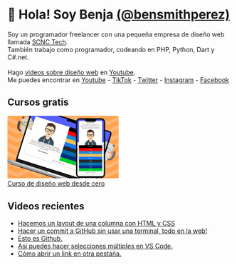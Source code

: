 # 👋 Hola! Soy Benja [(@bensmithperez)](https://bensmithperez.com "Sitio web de @bensmithperez") 
Soy un programador freelancer con una pequeña empresa de diseño web llamada [SCNC Tech](https://scnctech.com "SCNC Tech").<br>
También trabajo como programador, codeando en PHP, Python, Dart y C#.net.<br><br>
Hago [videos sobre diseño web](https://youtube.com/@bensmithperez "videos sobre diseño web") en [Youtube](https://youtube.com/@bensmithperez "Youtube").<br>
Me puedes encontrar en [Youtube](https://www.youtube.com/@bensmithperez) - [TikTok](https://www.tiktok.com/@bensmithperez) - [Twitter](https://twitter.com/bensmithpereztwitter) - [Instagram](https://www.instagram.com/bensmithperez_) - [Facebook](https://www.facebook.com/bensmithperez1)

## Cursos gratis
[<img width="250px" src="https://github.com/bensmithperez/bensmithperez/blob/main/playlist-curso-diseno-web.png" alt="curso de diseño web desde cero - @bensmithperez en youtube">
<br>
Curso de diseño web desde cero](https://www.youtube.com/playlist?list=PLXb5K7gz-aPjYV1vBbraFMEm53rLpZLgb)

## Videos recientes
<!-- VIDEOS-RECIENTES-YOUTUBE:START -->
- [Hacemos un layout de una columna con HTML y CSS](https://www.youtube.com/watch?v=jqOSGVlPlpo)
- [Hacer un commit a GitHub sin usar una terminal, todo en la web!](https://www.youtube.com/watch?v=5faAqLWdwJE)
- [Esto es Github.](https://www.youtube.com/watch?v=Ln8O-oVLoqg)
- [Así puedes hacer selecciones múltiples en VS Code.](https://www.youtube.com/watch?v=ZK33KYMntOc)
- [Cómo abrir un link en otra pestaña.](https://www.youtube.com/watch?v=iesBQy7QBoM)
<!-- VIDEOS-RECIENTES-YOUTUBE:END --> 
